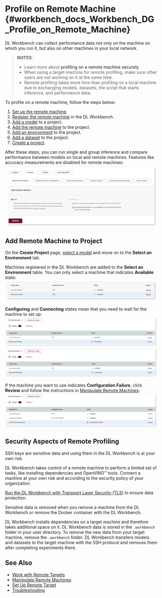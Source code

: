 # Profile on Remote Machine {#workbench_docs_Workbench_DG_Profile_on_Remote_Machine}

DL Workbench can collect performance data not only on the machine on which you run it, but also
on other machines in your local network. 

> **NOTES**: 
> * Learn more about <a name="security">profiling on a remote machine securely</a>.
> * When using a target machine for remote profiling, make sure other users are not working on it at 
>   the same time.
> * Remote profiling takes more time than profiling on a local machine due to exchanging models,
>   datasets, the script that starts inference, and performance data.

To profile on a remote machine, follow the steps below:
1. [Set up the remote machine](Setup_Remote_Target.md).
2. [Register the remote machine](Add_Remote_Target.md) in the DL Workbench.
3. [Add a model](Select_Models.md) to a project.
4. <a href="#add-target">Add the remote machine</a> to the project.
5. [Add an environment](Select_Environment.md) to the project.
6. [Add a dataset](Import_Datasets.md)  to the project.
7. [Create a project](Create_Project.md).

After these steps, you can run single and group inference and compare performance between models on
local and remote machines. Features like accuracy measurements are disabled for remote machines:
![](img/remote_profiling/disabled-optimization.png)

## <a name="add-target">Add Remote Machine to Project</a>

On the **Create Project** page, [select a model](Select_Models.md) and move
on to the **Select an Environment** tab.

Machines registered in the DL Workbench are added to the **Select an Environment** table. You can only select
a machine that indicates **Available** state:
![](img/remote_profiling/remote_machine_available.png)

**Configuring** and **Connecting** states mean that you need to wait for the machine to set up: 
![](img/remote_profiling/configuring-env-001.png)
![](img/remote_profiling/connecting-001.png)

If the machine you want to use indicates **Configuration Failure**, click **Review** and
follow the instructions in [Manipulate Remote Machines](Remote_Machines.md): 
![](img/remote_profiling/config-failure-001.png)

## <a name="security">Security Aspects of Remote Profiling</a>

SSH keys are sensitive data and using them in the DL Workbench is at your own risk.

DL Workbench takes control of a remote machine to perform a limited set of tasks, like installing
dependencies and OpenVINO™ tools. Connect a machine at your own risk and according to the security
policy of your organization.

[Run the DL Workbench with Transport Layer Security (TLS)](Configure_TLS.md) 
to ensure data protection.

Sensitive data is removed when you remove a machine from the DL Workbench or remove the Docker
container with the DL Workbench.

DL Workbench installs dependencies on a target machine and therefore takes additional space on it.
DL Workbench data is stored in the `.workbench` folder in your user directory. To remove the new
data from your target machine, remove the `.workbench` folder. DL Workbench transfers models and
datasets to the target machine with the SSH protocol and removes them after completing experiments
there.


## See Also

* [Work with Remote Targets](Remote_Profiling.md)
* [Manipulate Remote Machines](Remote_Machines.md)
* [Set Up Remote Target](Setup_Remote_Target.md)
* [Troubleshooting](Troubleshooting.md)